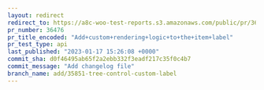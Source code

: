 ```yaml
---
layout: redirect
redirect_to: https://a8c-woo-test-reports.s3.amazonaws.com/public/pr/36476/api/index.html
pr_number: 36476
pr_title_encoded: "Add+custom+rendering+logic+to+the+item+label"
pr_test_type: api
last_published: "2023-01-17 15:26:08 +0000"
commit_sha: d0f46495ab65f2a2ebb332f3eadf217c35f0c4b7
commit_message: "Add changelog file"
branch_name: add/35851-tree-control-custom-label
---
```

